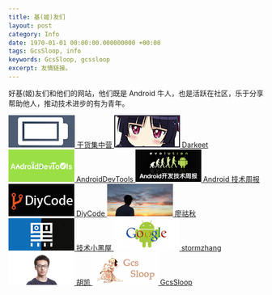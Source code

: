 ```yaml
---
title: 基(姬)友们
layout: post
category: Info
date: 1970-01-01 00:00:00.000000000 +00:00
tags: GcsSloop, info
keywords: GcsSloop, gcssloop
excerpt: 友情链接。
---
```


好基(姬)友们和他们的网站，他们既是 Android 牛人，也是活跃在社区，乐于分享帮助他人，推动技术进步的有为青年。

<div class="friendsdiv">
  <a href="http://gank.io/" target="_blank">
    <img src="/assets/siteinfo/friends/gank.jpg"/>
    干货集中营
  </a>

  <a href="http://drakeet.me/" target="_blank">
    <img src="/assets/siteinfo/friends/darkeet.jpg"/>
    Darkeet
  </a> 

  <a href="http://androiddevtools.cn/" target="_blank">
    <img src="/assets/siteinfo/friends/androiddevtools_cn.png"/>
    AndroidDevTools
  </a> 

  <a href="http://androidweekly.cn/" target="_blank">
    <img src="/assets/siteinfo/friends/androidweekly_cn.png"/>
    Android 技术周报
  </a> 

  <a href="http://diycode.cc/" target="_blank">
    <img src="/assets/siteinfo/friends/diycode.jpg"/>
    DiyCode
  </a> 

  <a href="http://www.liaohuqiu.net/" target="_blank">
    <img src="/assets/siteinfo/friends/liaohuqiu.jpg"/>
    廖祜秋
  </a> 

  <a href="http://droidyue.com//" target="_blank">
    <img src="/assets/siteinfo/friends/droidyue_com.png"/>
    技术小黑屋
  </a> 

  <a href="http://stormzhang.com/" target="_blank">
    <img src="/assets/siteinfo/friends/stormzhang.png"/>
    stormzhang
  </a> 

  <a href="http://hukai.me/" target="_blank">
    <img src="/assets/siteinfo/friends/hukai.jpg"/>
    胡凯
  </a> 

  <a href="http://www.gcssloop.com/#blog" target="_blank">
    <img src="/assets/siteinfo/friends/gcssloop.jpg"/>
    GcsSloop
  </a> 
</div>